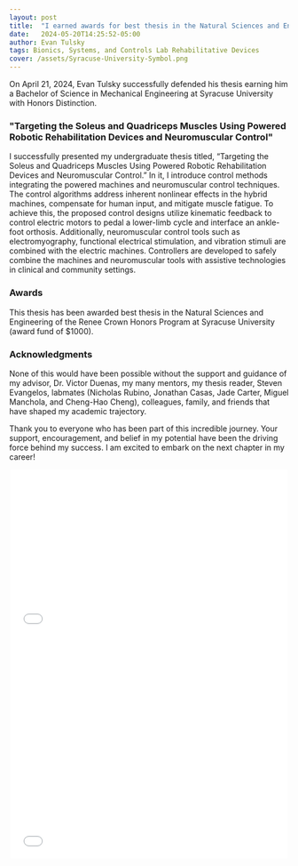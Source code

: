 ```yaml
---
layout: post
title:  "I earned awards for best thesis in the Natural Sciences and Engineering"
date:   2024-05-20T14:25:52-05:00
author: Evan Tulsky
tags: Bionics, Systems, and Controls Lab Rehabilitative Devices
cover: /assets/Syracuse-University-Symbol.png
---
```


On April 21, 2024, Evan Tulsky successfully defended his thesis earning him a Bachelor of Science in Mechanical Engineering at Syracuse University with Honors Distinction.
<h3 id="Paragraph">"Targeting the Soleus and Quadriceps Muscles Using Powered
Robotic Rehabilitation Devices and Neuromuscular Control"</h3>
I successfully presented my undergraduate thesis titled, “Targeting the Soleus and Quadriceps Muscles Using Powered
Robotic Rehabilitation Devices and Neuromuscular Control.” In it, I introduce control methods integrating the powered machines and neuromuscular control techniques. The control algorithms address inherent nonlinear effects in the hybrid machines, compensate for human input, and mitigate muscle fatigue. To achieve this, the proposed control designs utilize kinematic feedback to control electric motors to pedal a lower-limb cycle and interface an ankle-foot orthosis. Additionally, neuromuscular control tools such as electromyography, functional electrical stimulation, and vibration stimuli are combined with the electric machines. Controllers are developed to safely combine the machines and neuromuscular tools with assistive technologies in clinical and community settings.

### Awards 
This thesis has been awarded best thesis in the Natural Sciences and Engineering of the Renee Crown Honors Program at Syracuse University (award fund of $1000).

### Acknowledgments 
None of this would have been possible without the support and guidance of my advisor, Dr. Victor Duenas, my many mentors, my thesis reader, Steven Evangelos, labmates (Nicholas Rubino, Jonathan Casas, Jade Carter, Miguel Manchola, and Cheng-Hao Cheng), colleagues, family, and friends that have shaped my academic trajectory.

Thank you to everyone who has been part of this incredible journey. Your support, encouragement, and belief in my potential have been the driving force behind my success. I am excited to embark on the next chapter in my career!

<p align="center">
<embed src="/assets/files/Honors_Thesis.pdf" width="500" height="300" type='application/pdf'/>
<embed src="/assets/files/Honors Thesis 2024.pdf" width="500" height="400" type='application/pdf'/>
</p>


